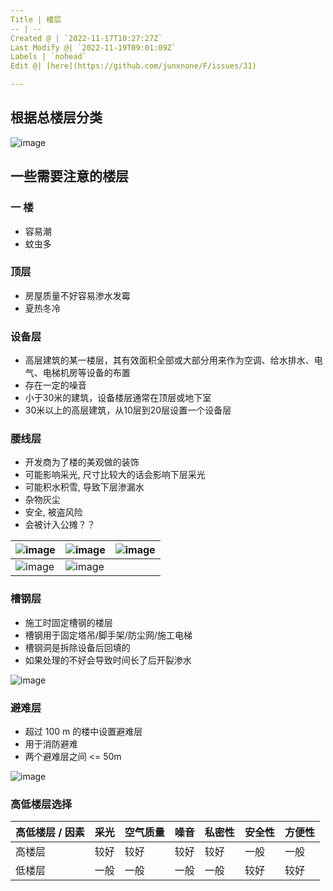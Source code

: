 ```yaml
---
Title | 楼层
-- | --
Created @ | `2022-11-17T10:27:27Z`
Last Modify @| `2022-11-19T09:01:09Z`
Labels | `nohead`
Edit @| [here](https://github.com/junxnone/F/issues/31)

---
```

## 根据总楼层分类

![image](https://user-images.githubusercontent.com/2216970/202425310-e5fb701c-75b3-47bb-83ea-1bf57e2f9439.png)



## 一些需要注意的楼层

### 一 楼

- 容易潮 
- 蚊虫多

### 顶层

- 房屋质量不好容易渗水发霉
- 夏热冬冷

### 设备层

- 高层建筑的某一楼层，其有效面积全部或大部分用来作为空调、给水排水、电气、电梯机房等设备的布置
- 存在一定的噪音
- 小于30米的建筑，设备楼层通常在顶层或地下室
- 30米以上的高层建筑，从10层到20层设置一个设备层


### 腰线层

- 开发商为了楼的美观做的装饰
- 可能影响采光, 尺寸比较大的话会影响下层采光
- 可能积水积雪, 导致下层渗漏水
- 杂物灰尘
- 安全, 被盗风险
- 会被计入公摊？？

![image](https://user-images.githubusercontent.com/2216970/202422034-ea0c0262-285c-41fc-b2db-44bfd5f594a8.png) | ![image](https://user-images.githubusercontent.com/2216970/202422092-e286c14c-22a4-49fd-ba98-0e9a31f61384.png) | ![image](https://user-images.githubusercontent.com/2216970/202422113-bd4a8a94-a450-4729-a140-60fccb413cd1.png) 
-- | -- | --
![image](https://user-images.githubusercontent.com/2216970/202422129-35630e63-2bb6-40df-8a84-507327acc82d.png) | ![image](https://user-images.githubusercontent.com/2216970/202422239-f1fc0c60-fe78-4351-8d6b-d229fafc0e2c.png)


### 槽钢层

- 施工时固定槽钢的楼层
- 槽钢用于固定塔吊/脚手架/防尘网/施工电梯
- 槽钢洞是拆除设备后回填的
- 如果处理的不好会导致时间长了后开裂渗水

![image](https://user-images.githubusercontent.com/2216970/202426928-cacb9dc3-70ea-42bc-af2b-d072450259ba.png)

### 避难层

- 超过 100 m 的楼中设置避难层
- 用于消防避难
- 两个避难层之间 <= 50m

![image](https://user-images.githubusercontent.com/2216970/202459339-f89e8147-d5d3-458a-a78a-d4185b1f6fb7.png)


### 高低楼层选择


高低楼层 / 因素 | 采光 | 空气质量 | 噪音 | 私密性 | 安全性 | 方便性 
-- | -- | -- | -- | -- | -- | --
高楼层 | 较好 | 较好 | 较好 | 较好 | 一般 | 一般
低楼层 | 一般 | 一般 | 一般 | 一般 | 较好 | 较好
